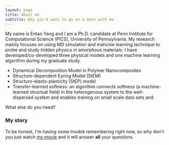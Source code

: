 ```yaml
---
layout: page
title: About me
subtitle: Why you'd want to go on a date with me
---
```


My name is Entao Yang and I am a Ph.D. candidate at Penn Institute for Computational Science (PICS), University of Pennsylvania. My research mainly focuses on using MD simulation and mahcine learning technique to probe and study hidden physics in amorphous materials. I have developed/co-developed three physical models and one machine learning algorithm during my graduate study.

- Dynamical Decomposition Model in Polymer Nanocomposites
- Structure-dependent Eyring Model (StEM)
- Structuro-elasto-plasticity (StEP) model
- Transfer-learned softness: an algorithm connects softness (a machine-learned structual field) in the heterogenous system to the well-dispersed system and enables training on small scale data sets and.

What else do you need?

### My story

To be honest, I'm having some trouble remembering right now, so why don't you just watch [my movie](https://en.wikipedia.org/wiki/The_Princess_Bride_%28film%29) and it will answer **all** your questions.

